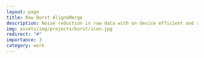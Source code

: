 ```yaml
---
layout: page
title: Raw Burst Align&Merge
description: Noise reduction in raw data with on device efficient and robust align and merge.
img: assets/img/projects/burst/icon.jpg
redirect: "#"
importance: 3
category: work
---
```


